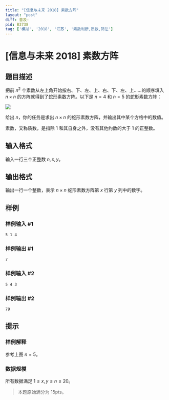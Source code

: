 ```yaml
---
title: "[信息与未来 2018] 素数方阵"
layout: "post"
diff: 普及-
pid: B3738
tag: ['模拟', '2018', '江苏', '素数判断,质数,筛法']
---
```

# [信息与未来 2018] 素数方阵
## 题目描述

把前 $n^2$ 个素数从左上角开始按右、下、左、上、右、下、左、上……的顺序填入 $n×n$ 的方阵就得到了蛇形素数方阵。以下是 $n = 4$ 和 $n = 5$ 的蛇形素数方阵：

![](https://cdn.luogu.com.cn/upload/image_hosting/sgevwlzo.png)

给出 $n$，你的任务是求出 $n × n$ 的蛇形素数方阵，并输出其中某个方格中的数值。

素数，又称质数，是指除 $1$ 和其自身之外，没有其他约数的大于 $1$ 的正整数。
## 输入格式

输入一行三个正整数 $n,x,y$。

## 输出格式

输出一行一个整数，表示 $n×n$ 蛇形素数方阵第 $x$ 行第 $y$ 列中的数字。
## 样例

### 样例输入 #1
```
5 1 4
```
### 样例输出 #1
```
7
```
### 样例输入 #2
```
5 4 3
```
### 样例输出 #2
```
79
```
## 提示

### 样例解释
参考上图 $n = 5$。
### 数据规模
所有数据满足 $1 ≤ x,y\le n ≤ 20$。

> 本题原始满分为 $15\text{pts}$。
